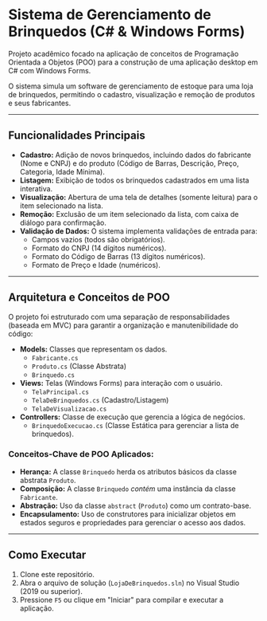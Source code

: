 # Sistema de Gerenciamento de Brinquedos (C# & Windows Forms)

Projeto acadêmico focado na aplicação de conceitos de Programação Orientada a Objetos (POO) para a construção de uma aplicação desktop em C# com Windows Forms.

O sistema simula um software de gerenciamento de estoque para uma loja de brinquedos, permitindo o cadastro, visualização e remoção de produtos e seus fabricantes.

---

## Funcionalidades Principais

* **Cadastro:** Adição de novos brinquedos, incluindo dados do fabricante (Nome e CNPJ) e do produto (Código de Barras, Descrição, Preço, Categoria, Idade Mínima).
* **Listagem:** Exibição de todos os brinquedos cadastrados em uma lista interativa.
* **Visualização:** Abertura de uma tela de detalhes (somente leitura) para o item selecionado na lista.
* **Remoção:** Exclusão de um item selecionado da lista, com caixa de diálogo para confirmação.
* **Validação de Dados:** O sistema implementa validações de entrada para:
    * Campos vazios (todos são obrigatórios).
    * Formato do CNPJ (14 dígitos numéricos).
    * Formato do Código de Barras (13 dígitos numéricos).
    * Formato de Preço e Idade (numéricos).

---

## Arquitetura e Conceitos de POO

O projeto foi estruturado com uma separação de responsabilidades (baseada em MVC) para garantir a organização e manutenibilidade do código:

* **Models:** Classes que representam os dados.
    * `Fabricante.cs`
    * `Produto.cs` (Classe Abstrata)
    * `Brinquedo.cs`
* **Views:** Telas (Windows Forms) para interação com o usuário.
    * `TelaPrincipal.cs`
    * `TelaDeBrinquedos.cs` (Cadastro/Listagem)
    * `TelaDeVisualizacao.cs`
* **Controllers:** Classe de execução que gerencia a lógica de negócios.
    * `BrinquedoExecucao.cs` (Classe Estática para gerenciar a lista de brinquedos).

### Conceitos-Chave de POO Aplicados:

* **Herança:** A classe `Brinquedo` herda os atributos básicos da classe abstrata `Produto`.
* **Composição:** A classe `Brinquedo` *contém* uma instância da classe `Fabricante`.
* **Abstração:** Uso da classe `abstract` (`Produto`) como um contrato-base.
* **Encapsulamento:** Uso de construtores para inicializar objetos em estados seguros e propriedades para gerenciar o acesso aos dados.

---

## Como Executar

1.  Clone este repositório.
2.  Abra o arquivo de solução (`LojaDeBrinquedos.sln`) no Visual Studio (2019 ou superior).
3.  Pressione `F5` ou clique em "Iniciar" para compilar e executar a aplicação.
